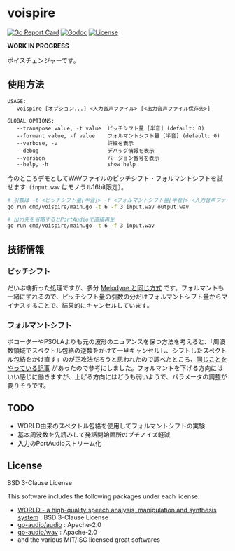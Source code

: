 # voispire

[![Go Report Card](https://goreportcard.com/badge/github.com/but80/voispire)](https://goreportcard.com/report/github.com/but80/voispire)
[![Godoc](https://godoc.org/github.com/but80/voispire?status.svg)](https://godoc.org/github.com/but80/voispire)
[![License](https://img.shields.io/badge/License-BSD%203--Clause-blue.svg)](https://opensource.org/licenses/BSD-3-Clause)

**WORK IN PROGRESS**

ボイスチェンジャーです。

## 使用方法

```
USAGE:
   voispire [オプション...] <入力音声ファイル> [<出力音声ファイル保存先>]

GLOBAL OPTIONS:
   --transpose value, -t value  ピッチシフト量 [半音] (default: 0)
   --formant value, -f value    フォルマントシフト量 [半音] (default: 0)
   --verbose, -v                詳細を表示
   --debug                      デバッグ情報を表示
   --version                    バージョン番号を表示
   --help, -h                   show help
```

今のところデモとしてWAVファイルのピッチシフト・フォルマントシフトを試せます（`input.wav` はモノラル16bit限定）。

```bash
# 引数は -t <ピッチシフト量[半音]> -f <フォルマントシフト量[半音]> <入力音声ファイル> [<出力音声ファイル保存先>]
go run cmd/voispire/main.go -t 6 -f 3 input.wav output.wav

# 出力先を省略するとPortAudioで直接再生
go run cmd/voispire/main.go -t 6 -f 3 input.wav
```

## 技術情報

### ピッチシフト

だいぶ端折った処理ですが、多分 [Melodyne と同じ方式](https://ja.wikipedia.org/wiki/%E3%82%BF%E3%82%A4%E3%83%A0%E3%82%B9%E3%83%88%E3%83%AC%E3%83%83%E3%83%81/%E3%83%94%E3%83%83%E3%83%81%E3%82%B7%E3%83%95%E3%83%88#%E4%BD%8D%E7%9B%B8%E3%81%A8%E6%99%82%E9%96%93%E3%82%92%E3%81%BB%E3%81%A9%E3%81%8F) です。フォルマントも一緒にずれるので、ピッチシフト量の引数の分だけフォルマントシフト量からマイナスすることで、結果的にキャンセルしています。

### フォルマントシフト

ボコーダーやPSOLAよりも元の波形のニュアンスを保つ方法を考えると、「周波数領域でスペクトル包絡の逆数をかけて一旦キャンセルし、シフトしたスペクトル包絡をかけ直す」のが正攻法だろうと思われたので調べたところ、[同じことをやっている記事](https://synsinger.wordpress.com/2015/11/21/pitch-shifting-using-a-spectral-envelope/) があったので参考にしました。フォルマントを下げる方向にはいい感じに働きますが、上げる方向にはどうも弱いようで、パラメータの調整が要りそうです。

## TODO

- WORLD由来のスペクトル包絡を使用してフォルマントシフトの実験
- 基本周波数を先読みして発話開始箇所のプチノイズ軽減
- 入力のPortAudioストリーム化

## License

BSD 3-Clause License

This software includes the following packages under each license:

- [WORLD - a high-quality speech analysis, manipulation and synthesis system](https://github.com/mmorise/World) : BSD 3-Clause License
- [go-audio/audio](https://github.com/go-audio/audio) : Apache-2.0
- [go-audio/wav](https://github.com/go-audio/wav) : Apache-2.0
- and the various MIT/ISC licensed great softwares

